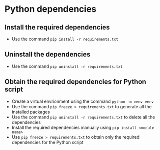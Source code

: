 # Python dependencies

## Install the required dependencies
* Use the command `pip install -r requirements.txt`

## Uninstall the dependencies
* Use the command `pip uninstall -r requirements.txt`

## Obtain the required dependencies for Python script
* Create a virtual envrionment using the command `python -m venv venv`
* Use the command `pip freeze > requirements.txt` to generate all the installed packages
* Use the command `pip uninstall -r requirements.txt` to delete all the dependencies
* Install the required dependencies manually using `pip install <module name>`
* Use `pip freeze > requirements.txt` to obtain only the required dependencies for the Python script



